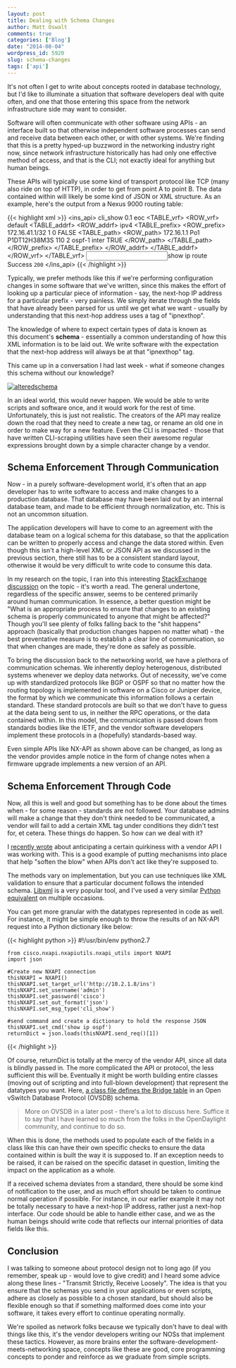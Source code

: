 ```yaml
---
layout: post
title: Dealing with Schema Changes
author: Matt Oswalt
comments: true
categories: ['Blog']
date: "2014-08-04"
wordpress_id: 5920
slug: schema-changes
tags: ['api']
---
```



It's not often I get to write about concepts rooted in database technology, but I'd like to illuminate a situation that software developers deal with quite often, and one that those entering this space from the network infrastructure side may want to consider.

Software will often communicate with other software using APIs - an interface built so that otherwise independent software processes can send and receive data between each other, or with other systems. We're finding that this is a pretty hyped-up buzzword in the networking industry right now, since network infrastructure historically has had only one effective method of access, and that is the CLI; not exactly ideal for anything but human beings.

These APIs will typically use some kind of transport protocol like TCP (many also ride on top of HTTP), in order to get from point A to point B. The data contained within will likely be some kind of JSON or XML structure. As an example, here's the output from a Nexus 9000 routing table:

{{< highlight xml >}} 
    <?xml version="1.0"?>
    <ins_api>
        <type>cli_show</type>
        <version>0.1</version>
        <sid>eoc</sid>
        <outputs>
            <output>
                <body>
                    <TABLE_vrf>
                        <ROW_vrf>
                            <vrf-name-out>default</vrf-name-out>
                            <TABLE_addrf>
                                <ROW_addrf>
                                    <addrf>ipv4</addrf>
                                    <TABLE_prefix>
                                        <ROW_prefix>
                                            <ipprefix>172.16.41.1/32</ipprefix>
                                            <ucast-nhops>1</ucast-nhops>
                                            <mcast-nhops>0</mcast-nhops>
                                            <attached>FALSE</attached>
                                            <TABLE_path>
                                                <ROW_path>
                                                    <ipnexthop>172.16.1.1</ipnexthop>
                                                    <ifname>Po1</ifname>
                                                    <uptime>P1DT12H38M3S</uptime>
                                                    <pref>110</pref>
                                                    <metric>2</metric>
                                                    <clientname>ospf-1</clientname>
                                                    <type>inter</type>
                                                    <ubest>TRUE</ubest>
                                                </ROW_path>
                                            </TABLE_path>
                                        </ROW_prefix>
                                    </TABLE_prefix>
                                </ROW_addrf>
                            </TABLE_addrf>
                        </ROW_vrf>
                    </TABLE_vrf>
                </body>
                <input>show ip route</input>
                <msg>Success</msg>
                <code>200</code>
            </output>
        </outputs>
    </ins_api>
{{< /highlight >}} 

Typically, we prefer methods like this if we're performing configuration changes in some software that we've written, since this makes the effort of looking up a particular piece of information - say, the next-hop IP address for a particular prefix - very painless. We simply iterate through the fields that have already been parsed for us until we get what we want - usually by understanding that this next-hop address uses a tag of "ipnexthop".

The knowledge of where to expect certain types of data is known as this document's **schema** - essentially a common understanding of how this XML information is to be laid out. We write software with the expectation that the next-hop address will always be at that "ipnexthop" tag.

This came up in a conversation I had last week - what if someone changes this schema without our knowledge?

[![alteredschema](/assets/2014/08/53236038.jpg)](/assets/2014/08/53236038.jpg)

In an ideal world, this would never happen. We would be able to write scripts and software once, and it would work for the rest of time. Unfortunately, this is just not realistic. The creators of the API may realize down the road that they need to create a new tag, or rename an old one in order to make way for a new feature. Even the CLI is impacted - those that have written CLI-scraping utilities have seen their awesome regular expressions brought down by a simple character change by a vendor.

## Schema Enforcement Through Communication

Now - in a purely software-development world, it's often that an app developer has to write software to access and make changes to a production database. That database may have been laid out by an internal database team, and made to be efficient through normalization, etc. This is not an uncommon situation.

The application developers will have to come to an agreement with the database team on a logical schema for this database, so that the application can be written to properly access and change the data stored within. Even though this isn't a high-level XML or JSON API as we discussed in the previous section, there still has to be a consistent standard layout, otherwise it would be very difficult to write code to consume this data.

In my research on the topic, I ran into this interesting [StackExchange discussion](http://programmers.stackexchange.com/questions/235785/how-to-handle-unexpected-schema-changes-to-production-database) on the topic - it's worth a read. The general undertone, regardless of the specific answer, seems to be centered primarily around human communication. In essence, a better question might be "What is an appropriate process to ensure that changes to an existing schema is properly communicated to anyone that might be affected?" Though you'll see plenty of folks falling back to the "shit happens" approach (basically that production changes happen no matter what) - the best preventative measure is to establish a clear line of communication, so that when changes are made, they're done as safely as possible.

To bring the discussion back to the networking world, we have a plethora of communication schemas. We inherently deploy heterogenous, distributed systems whenever we deploy data networks. Out of necessity, we've come up with standardized protocols like BGP or OSPF so that no matter how the routing topology is implemented in software on a Cisco or Juniper device, the format by which we communicate this information follows a certain standard. These standard protocols are built so that we don't have to guess at the data being sent to us, in neither the RPC operations, or the data contained within. In this model, the communication is passed down from standards bodies like the IETF, and the vendor software developers implement these protocols in a (hopefully) standards-based way.

Even simple APIs like NX-API as shown above can be changed, as long as the vendor provides ample notice in the form of change notes when a firmware upgrade implements a new version of an API.

## Schema Enforcement Through Code

Now, all this is well and good but something has to be done about the times when - for some reason - standards are not followed. Your database admins will make a change that they don't think needed to be communicated, a vendor will fail to add a certain XML tag under conditions they didn't test for, et cetera. These things do happen. So how can we deal with it?

I [recently wrote](https://oswalt.dev/2014/07/handling-multiples-cisco-nx-api/) about anticipating a certain quirkiness with a vendor API I was working with. This is a good example of putting mechanisms into place that help "soften the blow" when APIs don't act like they're supposed to.

The methods vary on implementation, but you can use techniques like XML validation to ensure that a particular document follows the intended schema. [Libxml](http://xmlsoft.org/) is a very popular tool, and I've used a very similar [Python equivalent](http://lxml.de/) on multiple occasions.

You can get more granular with the datatypes represented in code as well. For instance, it might be simple enough to throw the results of an NX-API request into a Python dictionary like below:

{{< highlight python  >}} 
    #!/usr/bin/env python2.7
     
    from cisco.nxapi.nxapiutils.nxapi_utils import NXAPI
    import json
     
    #Create new NXAPI connection
    thisNXAPI = NXAPI()
    thisNXAPI.set_target_url('http://10.2.1.8/ins')
    thisNXAPI.set_username('admin')
    thisNXAPI.set_password('cisco')
    thisNXAPI.set_out_format('json')
    thisNXAPI.set_msg_type('cli_show')
     
    #send command and create a dictionary to hold the response JSON
    thisNXAPI.set_cmd('show ip ospf')
    returnDict = json.loads(thisNXAPI.send_req()[1])
{{< /highlight >}}

Of course, returnDict is totally at the mercy of the vendor API, since all data is blindly passed in. The more complicated the API or protocol, the less sufficient this will be. Eventually it might be worth building entire classes (moving out of scripting and into full-blown development) that represent the datatypes you want. Here, [a class file defines the Bridge table](https://github.com/opendaylight/ovsdb/blob/master/schemas/openvswitch/src/main/java/org/opendaylight/ovsdb/schema/openvswitch/Bridge.java) in an Open vSwitch Database Protocol (OVSDB) schema.

> More on OVSDB in a later post - there's a lot to discuss here. Suffice it to say that I have learned so much from the folks in the OpenDaylight community, and continue to do so.

When this is done, the methods used to populate each of the fields in a class like this can have their own specific checks to ensure the data contained within is built the way it is supposed to. If an exception needs to be raised, it can be raised on the specific dataset in question, limiting the impact on the application as a whole.

If a received schema deviates from a standard, there should be some kind of notification to the user, and as much effort should be taken to continue normal operation if possible. For instance, in our earlier example it may not be totally necessary to have a next-hop IP address, rather just a next-hop interface. Our code should be able to handle either case, and we as the human beings should write code that reflects our internal priorities of data fields like this.

## Conclusion

I was talking to someone about protocol design not to long ago (if you remember, speak up - would love to give credit) and I heard some advice along these lines - "Transmit Strictly, Receive Loosely". The idea is that you ensure that the schemas you send in your applications or even scripts, adhere as closely as possible to a chosen standard, but should also be flexible enough so that if something malformed does come into your software, it takes every effort to continue operating normally.

We're spoiled as network folks because we typically don't have to deal with things like this, it's the vendor developers writing our NOSs that implement these tactics. However, as more brains enter the software-development-meets-networking space, concepts like these are good, core programming concepts to ponder and reinforce as we graduate from simple scripts.